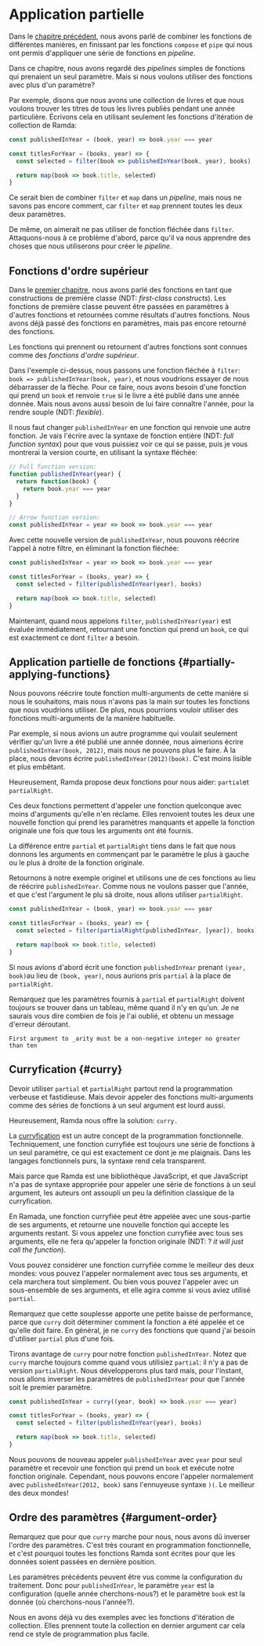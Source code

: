 # Application partielle

Dans le [chapitre précédent](/combinaison-de-fonctions.md), nous avons parlé de combiner les fonctions de différentes manières, en finissant par les fonctions `compose` et `pipe` qui nous ont permis d'appliquer une série de fonctions en _pipeline_.

Dans ce chapitre, nous avons regardé des _pipelines_ simples de fonctions qui prenaient un seul paramètre. Mais si nous voulons utiliser des fonctions avec plus d'un paramètre?

Par exemple, disons que nous avons une collection de livres et que nous voulons trouver les titres de tous les livres publiés pendant une année particulière. Écrivons cela en utilisant seulement les fonctions d'itération de collection de Ramda:

```js
const publishedInYear = (book, year) => book.year === year

const titlesForYear = (books, year) => {
  const selected = filter(book => publishedInYear(book, year), books)

  return map(book => book.title, selected)
}
```

Ce serait bien de combiner `filter` et `map` dans un _pipeline_, mais nous ne savons pas encore comment, car `filter` et `map` prennent toutes les deux deux paramètres.

De même, on aimerait ne pas utiliser de fonction fléchée dans `filter`. Attaquons-nous à ce problème d'abord, parce qu'il va nous apprendre des choses que nous utiliserons pour créer le _pipeline_.

## Fonctions d'ordre supérieur

Dans le [premier chapitre](//Commencement.md), nous avons parlé des fonctions en tant que constructions de première classe \(NDT: _first-class constructs_\). Les fonctions de première classe peuvent être passées en paramètres à d'autres fonctions et retournées comme résultats d'autres fonctions. Nous avons déjà passé des fonctions en paramètres, mais pas encore retourné des fonctions.

Les fonctions qui prennent ou retournent d'autres fonctions sont connues comme des _fonctions d'ordre supérieur_.

Dans l'exemple ci-dessus, nous passons une fonction fléchée à `filter`: `book => publishedInYear(book, year)`, et nous voudrions essayer de nous débarrasser de la flèche. Pour ce faire, nous avons besoin d'une fonction qui prend un `book` et renvoie `true` si le livre a été publié dans une année donnée. Mais nous avons aussi besoin de lui faire connaître l'année, pour la rendre souple \(NDT: _flexible_\).

Il nous faut changer `publishedInYear` en une fonction qui renvoie une autre fonction. Je vais l'écrire avec la syntaxe de fonction entière \(NDT: _full function syntax_\) pour que vous puissiez voir ce qui se passe, puis je vous montrerai la version courte, en utilisant la syntaxe fléchée:

```js
// Full function version:
function publishedInYear(year) {
  return function(book) {
    return book.year === year
  }
}

// Arrow function version:
const publishedInYear = year => book => book.year === year
```

Avec cette nouvelle version de `publishedInYear`, nous pouvons réécrire l'appel à notre filtre, en éliminant la fonction fléchée:

```js
const publishedInYear = year => book => book.year === year

const titlesForYear = (books, year) => {
  const selected = filter(publishedInYear(year), books)

  return map(book => book.title, selected)
}
```

Maintenant, quand nous appelons `filter`, `publishedInYear(year)` est évaluée immédiatement, retournant une fonction qui prend un `book`, ce qui est exactement ce dont `filter` a besoin.

## Application partielle de fonctions {#partially-applying-functions}

Nous pouvons réécrire toute fonction multi-arguments de cette manière si nous le souhaitons, mais nous n'avons pas la main sur toutes les fonctions que nous voudrions utiliser. De plus, nous pourrions vouloir utiliser des fonctions multi-arguments de la manière habituelle.

Par exemple, si nous avions un autre programme qui voulait seulement vérifier qu'un livre a été publié une année donnée, nous aimerions écrire `publishedInYear(book, 2012)`, mais nous ne pouvons plus le faire. À la place, nous devons écrire `publishedInYear(2012)(book)`. C'est moins lisible et plus embêtant.

Heureusement, Ramda propose deux fonctions pour nous aider: `partial`et `partialRight`.

Ces deux fonctions permettent d'appeler une fonction quelconque avec moins d'arguments qu'elle n'en réclame. Elles renvoient toutes les deux une nouvelle fonction qui prend les paramètres manquants et appelle la fonction originale une fois que tous les arguments ont été fournis.

La différence entre `partial` et `partialRight` tiens dans le fait que nous donnons les arguments en commençant par le paramètre le plus à gauche ou le plus à droite de la fonction originale.

Retournons à notre exemple originel et utilisons une de ces fonctions au lieu de réécrire `publishedInYear`. Comme nous ne voulons passer que l'année, et que c'est l'argument le plu sà droite, nous allons utiliser `partialRight`.

```js
const publishedInYear = (book, year) => book.year === year

const titlesForYear = (books, year) => {
  const selected = filter(partialRight(publishedInYear, [year]), books)

  return map(book => book.title, selected)
}
```

Si nous avions d'abord écrit une fonction `publishedInYear` prenant `(year, book)`au lieu de `(book, year)`, nous aurions pris `partial` à la place de `partialRight`.

Remarquez que les paramètres fournis à `partial` et `partialRight` doivent toujours se trouver dans un tableau, même quand il n'y en qu'un. Je ne saurais vous dire combien de fois je l'ai oublié, et obtenu un message d'erreur déroutant.

```
First argument to _arity must be a non-negative integer no greater than ten
```

## Curryfication {#curry}

Devoir utiliser `partial` et `partialRight` partout rend la programmation verbeuse et fastidieuse. Mais devoir appeler des fonctions multi-arguments comme des séries de fonctions à un seul argument est lourd aussi.

Heureusement, Ramda nous offre la solution: `curry.`

La [curryfication](https://fr.wikipedia.org/wiki/Curryfication) est un autre concept de la programmation fonctionnelle. Techniquement, une fonction curryfiée est toujours une série de fonctions à un seul paramètre, ce qui est exactement ce dont je me plaignais. Dans les langages fonctionnels purs, la syntaxe rend cela transparent.

Mais parce que Ramda est une bibliothèque JavaScript, et que JavaScript n'a pas de syntaxe appropriée pour appeler une série de fonctions à un seul argument, les auteurs ont assoupli un peu la définition classique de la curryfication.

En Ramada, une fonction curryfiée peut être appelée avec une sous-partie de ses arguments, et retourne une nouvelle fonction qui accepte les arguments restant. Si vous appelez une fonction curryfiée avec tous ses arguments, elle ne fera qu'appeler la fonction originale \(NDT: ? _it will just call the function_\).

Vous pouvez considérer une fonction curryfiée comme le meilleur des deux mondes: vous pouvez l'appeler normalement avec tous ses arguments, et cela marchera tout simplement. Ou bien vous pouvez l'appeler avec un sous-ensemble de ses arguments, et elle agira comme si vous aviez utilisé `partial`.

Remarquez que cette souplesse apporte une petite baisse de performance, parce que `curry` doit déterminer comment la fonction a été appelée et ce qu'elle doit faire. En général, je ne `curry` des fonctions que quand j'ai besoin d'utiliser `partial` plus d'une fois.

Tirons avantage de `curry` pour notre fonction `publishedInYear`. Notez que `curry` marche toujours comme quand vous utilisiez `partial`: il n'y a pas de version `partialRight`. Nous développerons plus tard mais, pour l'instant, nous allons inverser les paramètres de `publishedInYear` pour que l'année soit le premier paramètre.

```js
const publishedInYear = curry((year, book) => book.year === year)

const titlesForYear = (books, year) => {
  const selected = filter(publishedInYear(year), books)

  return map(book => book.title, selected)
}
```

Nous pouvons de nouveau appeler `publishedInYear` avec `year` pour seul paramètre et recevoir une fonction qui prend un `book` et exécute notre fonction originale. Cependant, nous pouvons encore l'appeler normalement avec `publishedInYear(2012, book)` sans l'ennuyeuse syntaxe `)(`. Le meilleur des deux mondes!

## Ordre des paramètres {#argument-order}

Remarquez que pour que `curry` marche pour nous, nous avons dû inverser l'ordre des paramètres. C'est très courant en programmation fonctionnelle, et c'est pourquoi toutes les fonctions Ramda sont écrites pour que les données soient passées en dernière position.

Les paramètres précédents peuvent être vus comme la configuration du traitement. Donc pour `publishedInYear`, le paramètre `year` est la configuration \(quelle année cherchons-nous?\) et le paramètre `book` est la donnée \(où cherchons-nous l'année?\).

Nous en avons déjà vu des exemples avec les fonctions d'itération de collection. Elles prennent toute la collection en dernier argument car cela rend ce style de programmation plus facile.



